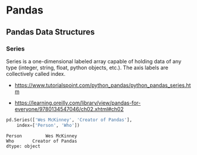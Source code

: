 # Pandas

## Pandas Data Structures

### Series

Series is a one-dimensional labeled array capable of holding data of any type (integer, string, float, python objects, etc.). The axis labels are collectively called index.

- https://www.tutorialspoint.com/python_pandas/python_pandas_series.htm

- https://learning.oreilly.com/library/view/pandas-for-everyone/9780134547046/ch02.xhtml#ch02


```python
pd.Series(['Wes McKinney', 'Creator of Pandas'],
    index=['Person', 'Who'])
```

```
Person         Wes McKinney
Who       Creator of Pandas
dtype: object
```